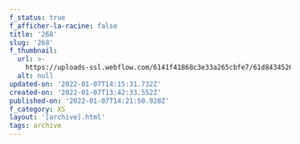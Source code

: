 ```yaml
---
f_status: true
f_afficher-la-racine: false
title: '268'
slug: '268'
f_thumbnail:
  url: >-
    https://uploads-ssl.webflow.com/6141f41868c3e33a265cbfe7/61d84345265d2d73a20aabd7_268.jpg
  alt: null
updated-on: '2022-01-07T14:15:31.732Z'
created-on: '2022-01-07T13:42:33.552Z'
published-on: '2022-01-07T14:21:50.928Z'
f_category: XS
layout: '[archive].html'
tags: archive
---
```



